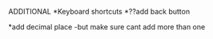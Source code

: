 ADDITIONAL
*Keyboard shortcuts 
*??add back button 

<!-- bugs -->
*add decimal place
    -but make sure cant add more than one


<!-- current fix -->
